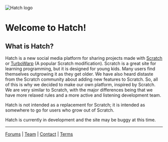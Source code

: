 ![Hatch logo](https://github.com/hatchdotlol/resources/blob/main/logos/wordmark-yellow.png?raw=true)
# Welcome to Hatch!
## What is Hatch?
Hatch is a new social media platform for sharing projects made with [Scratch](https://scratch.mit.edu/about) or [TurboWarp](https://turbowarp.org/) (A popular Scratch modification). Scratch is a great site for learning programming, but it is designed for young kids. Many users find themselves outgrowing it as they get older. We have also heard distaste from the Scratch community about adding new features to Scratch. So, all of this is why we decided to make our own platform, inspired by Scratch. We are very similar to Scratch, with the major differences being that we have more relaxed rules and a more active and listening development team.

Hatch is not intended as a replacement for Scratch; it is intended as somewhere to go for users who grow out of Scratch.

Hatch is currently in development and the site may be buggy at this time.

<hr>

[Forums](https://forums.hatch.lol) | [Team](https://dev.hatch.lol/hatch-team/) | [Contact](https://dev.hatch.lol/contact-us/) | [Terms](https://dev.hatch.lol/terms/)
